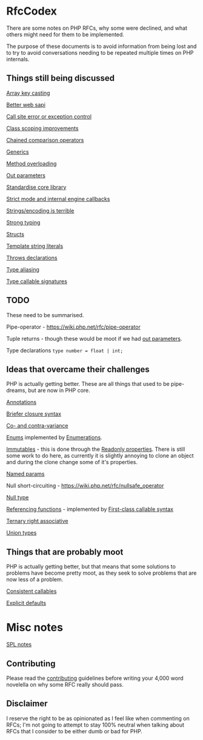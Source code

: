 # RfcCodex

There are some notes on PHP RFCs, why some were declined, and what others might need for them to be implemented.

The purpose of these documents is to avoid information from being lost and to try to avoid conversations needing to be repeated multiple times on PHP internals.

## Things still being discussed 

[Array key casting](https://github.com/Danack/RfcCodex/blob/master/array_key_casting.md)

[Better web sapi](https://github.com/Danack/RfcCodex/blob/master/better_web_sapi.md)

[Call site error or exception control](https://github.com/Danack/RfcCodex/blob/master/call_site_error_exception_control.md)

[Class scoping improvements](https://github.com/Danack/RfcCodex/blob/master/class_scoping_improvements.md)

[Chained comparison operators](https://github.com/Danack/RfcCodex/blob/master/chained_comparison_operators.md)

[Generics](https://github.com/Danack/RfcCodex/blob/master/generics.md)

[Method overloading](https://github.com/Danack/RfcCodex/blob/master/method_overloading.md)

[Out parameters](https://github.com/Danack/RfcCodex/blob/master/out_parameters.md)

[Standardise core library](https://github.com/Danack/RfcCodex/blob/master/standardise_core_library.md)

[Strict mode and internal engine callbacks](https://github.com/Danack/RfcCodex/blob/master/engine_strict_mode_interaction.md)

[Strings/encoding is terrible](https://github.com/Danack/RfcCodex/blob/master/strings_and_encoding.md)

[Strong typing](https://github.com/Danack/RfcCodex/blob/master/strong_typing.md)

[Structs](https://github.com/Danack/RfcCodex/blob/master/structs.md)

[Template string literals](https://github.com/Danack/RfcCodex/blob/master/template_literals.md)

[Throws declarations](https://github.com/Danack/RfcCodex/blob/master/throws_declaration.md)

[Type aliasing](https://github.com/Danack/RfcCodex/blob/master/type_aliasing.md)

[Type callable signatures](https://github.com/Danack/RfcCodex/blob/master/typedef_callables.md)

## TODO

These need to be summarised.

Pipe-operator - https://wiki.php.net/rfc/pipe-operator

Tuple returns - though these would be moot if we had [out parameters](https://github.com/Danack/RfcCodex/blob/master/out_parameters.md).

Type declarations `type number = float | int;`

## Ideas that overcame their challenges

PHP is actually getting better. These are all things that used to be pipe-dreams, but are now in PHP core. 

[Annotations](https://github.com/Danack/RfcCodex/blob/master/annotations.md)

[Briefer closure syntax](https://github.com/Danack/RfcCodex/blob/master/briefer_closure_syntax.md)

[Co- and contra-variance](https://github.com/Danack/RfcCodex/blob/master/co_and_contra_variance.md)

[Enums](https://github.com/Danack/RfcCodex/blob/master/enums.md) implemented by [Enumerations](https://wiki.php.net/rfc/enumerations).

[Immutables](https://github.com/Danack/RfcCodex/blob/master/immutable.md) - this is done through the [Readonly properties](https://wiki.php.net/rfc/readonly_properties_v2). There is still some work to do here, as currently it is slightly annoying to clone an object and during the clone change some of it's properties.

[Named params](https://github.com/Danack/RfcCodex/blob/master/named_params.md)

Null short-circuiting - https://wiki.php.net/rfc/nullsafe_operator

[Null type](https://github.com/Danack/RfcCodex/blob/master/null_type.md)

[Referencing functions](https://github.com/Danack/RfcCodex/blob/master/referencing_functions.md) - implemented by [First-class callable syntax](https://wiki.php.net/rfc/first_class_callable_syntax)

[Ternary right associative](https://github.com/Danack/RfcCodex/blob/master/ternary_operator_right_associative.md)

[Union types](https://github.com/Danack/RfcCodex/blob/master/union_types.md)

## Things that are probably moot

PHP is actually getting better, but that means that some solutions to problems have become pretty moot, as they seek to solve problems that are now less of a problem.

[Consistent callables](https://github.com/Danack/RfcCodex/blob/master/consistent_callables.md)

[Explicit defaults](https://github.com/Danack/RfcCodex/blob/master/explicit_defaults.md)

# Misc notes

[SPL notes](https://github.com/Danack/RfcCodex/blob/master/spl_summary.md)

## Contributing

Please read the [contributing](https://github.com/Danack/RfcCodex/blob/master/CONTRIBUTING.md) guidelines before writing your 4,000 word novelella on why some RFC really should pass.

## Disclaimer

I reserve the right to be as opinionated as I feel like when commenting on RFCs; I'm not going to attempt to stay 100% neutral when talking about RFCs that I consider to be either dumb or bad for PHP.
